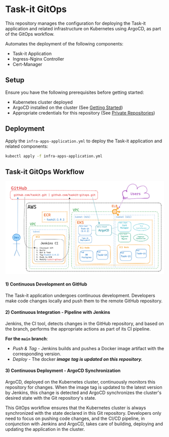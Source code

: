 # Task-it GitOps

This repository manages the configuration for deploying the Task-it application and related infrastructure on Kubernetes using ArgoCD, as part of the GitOps workflow.

Automates the deployment of the following components:

- Task-it Application
- Ingress-Nginx Controller
- Cert-Manager

## Setup

Ensure you have the following prerequisites before getting started:

- Kubernetes cluster deployed
- ArgoCD installed on the cluster (See [Getting Started](https://argoproj.github.io/argo-cd/getting_started/))
- Appropriate credentials for this repository (See [Private Repositories](https://argo-cd.readthedocs.io/en/stable/user-guide/private-repositories/))

## Deployment

Apply the `infra-apps-application.yml` to deploy the Task-it application and related components:

```bash
kubectl apply -f infra-apps-application.yml
```

## Task-it GitOps Workflow

![workflow-diagram.png](./docs/workflow-diagram.png)

#### 1) **Continuous Development on GitHub**

The Task-it application undergoes continuous development. Developers make code changes locally and push them to the remote GitHub repository.

#### 2) **Continuous Integration - Pipeline with Jenkins**

Jenkins, the CI tool, detects changes in the GitHub repository, and based on the branch, performs the appropriate actions as part of its CI pipeline.

**For the `main` branch**:

- _Push & Tag_ - Jenkins builds and pushes a Docker image artifact with the corresponding version.
- _Deploy_ - The docker **_image tag is updated on this repository._**

#### 3) **Continuous Deployment - ArgoCD Synchronization**

ArgoCD, deployed on the Kubernetes cluster, continuously monitors this repository for changes. When the image tag is updated to the latest version by Jenkins, this change is detected and ArgoCD synchronizes the cluster's desired state with the Git repository's state.

This GitOps workflow ensures that the Kubernetes cluster is always synchronized with the state declared in this Git repository. Developers only need to focus on pushing code changes, and the CI/CD pipeline, in conjunction with Jenkins and ArgoCD, takes care of building, deploying and updating the application in the cluster.
